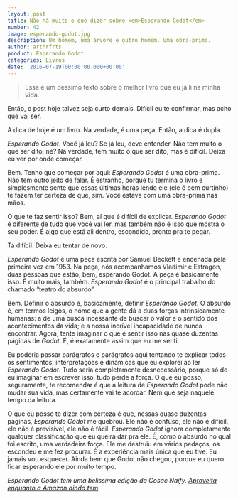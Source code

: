 ```yaml
---
layout: post
title: Não há muito o que dizer sobre <em>Esperando Godot</em>
number: 42
image: esperando-godot.jpg
description: Um homem, uma árvore e outro homem. Uma obra-prima.
author: arthrfrts
product: Esperando Godot
categories: Livros
date: '2016-07-19T00:00:00.000+00:00'
---
```


> Esse é um péssimo texto sobre o melhor livro que eu já li na minha vida.

Então, o post hoje talvez seja curto demais. Difícil eu te confirmar, mas acho que vai ser.

A dica de hoje é um livro. Na verdade, é uma peça. Então, a dica é dupla.

_Esperando Godot_. Você já leu? Se já leu, deve entender. Não tem muito o que ser dito, né? Na verdade, tem muito o que ser dito, mas é difícil. Deixa eu ver por onde começar.

Bem. Tenho que começar por aqui: _Esperando Godot_ é uma obra-prima. Não tem outro jeito de falar. É estranho, porque tu termina o livro e simplesmente sente que essas últimas horas lendo ele (ele é bem curtinho) te fazem ter certeza de que, sim. Você estava com uma obra-prima nas mãos.

O que te faz sentir isso? Bem, aí que é difícil de explicar. _Esperando Godot_ é diferente de tudo que você vai ler, mas também não é isso que mostra o seu poder. É algo que está ali dentro, escondido, pronto pra te pegar.

Tá difícil. Deixa eu tentar de novo.

_Esperando Godot_ é uma peça escrita por Samuel Beckett e encenada pela primeira vez em 1953. Na peça, nós acompanhamos Vladimir e Estragon, duas pessoas que estão, bem, esperando Godot. A peça é basicamente isso. É muito mais, também. _Esperando Godot_ é o principal trabalho do chamado “teatro do absurdo”.

Bem. Definir o absurdo é, basicamente, definir _Esperando Godot_. O absurdo é, em termos leigos, o nome que a gente dá a duas forças intrinsicamente humanas: a de uma busca incessante de buscar o valor e o sentido dos acontecimentos da vida; e a nossa incrível incapacidade de nunca encontrar. Agora, tente imaginar o que é sentir isso nas quase duzentas páginas de _Godot_. É, é exatamente assim que eu me senti.

Eu poderia passar parágrafos e parágrafos aqui tentando te explicar todos os sentimentos, interpretações e dinâmicas que eu explorei ao ler _Esperando Godot_. Tudo seria completamente desnecessário, porque só de eu imaginar em escrever isso, tudo perde a força. O que eu posso, seguramente, te recomendar é que a leitura de _Esperando Godot_ pode não mudar sua vida, mas certamente vai te acordar. Nem que seja naquele tempo da leitura.

O que eu posso te dizer com certeza é que, nessas quase duzentas páginas, _Esperando Godot_ me quebrou. Ele não é confuso, ele não é difícil, ele não é previsível, ele não é fácil. _Esperando Godot_ ignora completamente qualquer classificação que eu queira dar pra ele. É, como o absurdo no qual foi escrito, uma verdadeira força. Ele me destruiu em vários pedaços, os escondeu e me fez procurar. É a experiência mais única que eu tive. Eu jamais vou esquecer. Ainda bem que Godot não chegou, porque eu quero ficar esperando ele por muito tempo.

_Esperando Godot tem uma belíssima edição da Cosac Naify. [Aproveita enquanto a Amazon ainda tem](https://www.amazon.com.br/Esperando-Godot-Samuel-Beckett-ebook/dp/B00S8LNH6W/ref=sr_1_1?ie=UTF8&qid=1468905370&sr=8-1&keywords=esperando+godot)._
